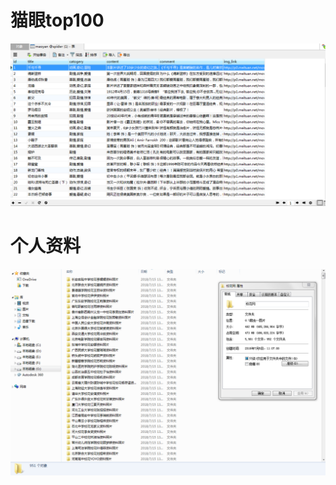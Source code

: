 # 猫眼top100
![image](https://github.com/Air-df/Spider/blob/master/maoYanTop100/maoyan.PNG)

# 个人资料
![image](https://github.com/Air-df/Spider/blob/master/Screenshots/%E4%B8%AA%E4%BA%BA%E8%B5%84%E6%96%99.PNG)
